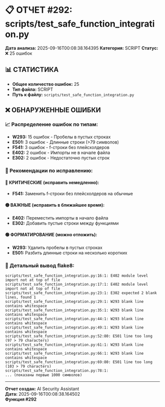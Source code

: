 # 📋 ОТЧЕТ #292: scripts/test_safe_function_integration.py

**Дата анализа:** 2025-09-16T00:08:38.164395
**Категория:** SCRIPT
**Статус:** ❌ 25 ошибок

## 📊 СТАТИСТИКА

- **Общее количество ошибок:** 25
- **Тип файла:** SCRIPT
- **Путь к файлу:** `scripts/test_safe_function_integration.py`

## ❌ ОБНАРУЖЕННЫЕ ОШИБКИ

### 📈 Распределение ошибок по типам:

- **W293:** 15 ошибок - Пробелы в пустых строках
- **E501:** 3 ошибок - Длинные строки (>79 символов)
- **F541:** 3 ошибок - f-строки без плейсхолдеров
- **E402:** 2 ошибок - Импорты не в начале файла
- **E302:** 2 ошибок - Недостаточно пустых строк

### 🎯 Рекомендации по исправлению:

#### 🔴 КРИТИЧЕСКИЕ (исправить немедленно):
- **F541:** Заменить f-строки без плейсхолдеров на обычные

#### 🟡 ВАЖНЫЕ (исправить в ближайшее время):
- **E402:** Переместить импорты в начало файла
- **E302:** Добавить пустые строки между функциями

#### 🟢 ФОРМАТИРОВАНИЕ (можно отложить):
- **W293:** Удалить пробелы в пустых строках
- **E501:** Разбить длинные строки на несколько коротких

### 📝 Детальный вывод flake8:

```
scripts/test_safe_function_integration.py:16:1: E402 module level import not at top of file
scripts/test_safe_function_integration.py:17:1: E402 module level import not at top of file
scripts/test_safe_function_integration.py:23:1: E302 expected 2 blank lines, found 1
scripts/test_safe_function_integration.py:29:1: W293 blank line contains whitespace
scripts/test_safe_function_integration.py:35:1: W293 blank line contains whitespace
scripts/test_safe_function_integration.py:44:1: W293 blank line contains whitespace
scripts/test_safe_function_integration.py:49:1: W293 blank line contains whitespace
scripts/test_safe_function_integration.py:52:80: E501 line too long (97 > 79 characters)
scripts/test_safe_function_integration.py:61:1: W293 blank line contains whitespace
scripts/test_safe_function_integration.py:66:1: W293 blank line contains whitespace
scripts/test_safe_function_integration.py:69:80: E501 line too long (103 > 79 characters)
scripts/test_safe_function_integration.py:78:1: 
... (показаны первые 1000 символов)
```

---
**Отчет создан:** AI Security Assistant  
**Дата:** 2025-09-16T00:08:38.164502  
**Функция #292**
